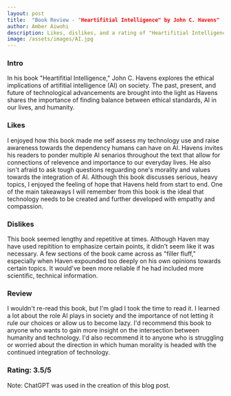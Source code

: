 ```yaml
---
layout: post
title:  "Book Review - "Heartifitial Intelligence" by John C. Havens"
author: Amber Aiwohi
description: Likes, dislikes, and a rating of "Heartifitial Intelligence" by John C. Havens
image: /assets/images/AI.jpg
---
```

### Intro
In his book "Heartifitial Intelligence," John C. Havens explores the ethical implications of artifitial intelligence (AI) on society. The past, present, and future of technological advancements are brought into the light as Havens shares the importance of finding balance between ethical standards, AI in our lives, and humanity.

### Likes
I enjoyed how this book made me self assess my technology use and raise awareness towards the dependency humans can have on AI. Havens invites his readers to ponder multiple AI senarios throughout the text that allow for connections of relevence and importance to our everyday lives. He also isn't afraid to ask tough questions reguarding one's morality and values towards the integration of AI. Although this book discusses serious, heavy topics, I enjoyed the feeling of hope that Havens held from start to end. One of the main takeaways I will remember from this book is the ideal that technology needs to be created and further developed with empathy and compassion.

### Dislikes
This book seemed lengthy and repetitive at times. Although Haven may have used repitition to emphasize certain points, it didn't seem like it was necessary. A few sections of the book came across as "filler fluff," especially when Haven expounded too deeply on his own opinions towards certain topics. It would've been more reliable if he had included more scientific, technical information. 

### Review
I wouldn't re-read this book, but I'm glad I took the time to read it. I learned a lot about the role AI plays in society and the importance of not letting it rule our choices or allow us to become lazy. I'd recommend this book to anyone who wants to gain more insight on the intersection between humanity and technology. I'd also recommend it to anyone who is struggling or worried about the direction in which human morality is headed with the continued integration of technology. 

### Rating: 3.5/5

Note: ChatGPT was used in the creation of this blog post. 
